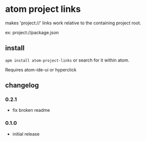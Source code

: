 # atom project links

makes 'project://' links work relative to the containing project root.

ex: project://package.json

## install

`apm install atom-project-links` or search for it within atom.

Requires atom-ide-ui or hyperclick

## changelog


### 0.2.1

* fix broken readme

### 0.1.0

* initial release
